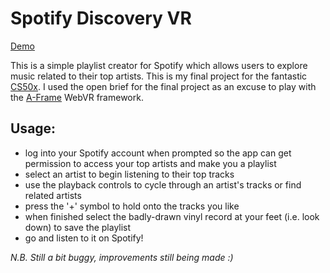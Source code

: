 # Spotify Discovery VR

[Demo](http://tomvalorsa.github.io/)

This is a simple playlist creator for Spotify which allows users to explore music related to their top artists. This is my final project for the fantastic [CS50x](https://www.edx.org/course/introduction-computer-science-harvardx-cs50x). I used the open brief for the final project as an excuse to play with the [A-Frame](https://aframe.io/) WebVR framework.

## Usage:

- log into your Spotify account when prompted so the app can get permission to access your top artists and make you a playlist
- select an artist to begin listening to their top tracks
- use the playback controls to cycle through an artist's tracks or find related artists
- press the '+' symbol to hold onto the tracks you like
- when finished select the badly-drawn vinyl record at your feet (i.e. look down) to save the playlist
- go and listen to it on Spotify!

_N.B. Still a bit buggy, improvements still being made :)_
